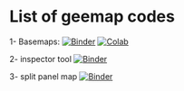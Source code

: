 # List of geemap codes

1- Basemaps: [![Binder](https://mybinder.org/badge_logo.svg)](https://mybinder.org/v2/gh/EngAlasmari/geemap/main?labpath=basemaps.ipynb) [![Colab](https://colab.research.google.com/assets/colab-badge.svg)](https://colab.research.google.com/github/EngAlasmari/geemap/blob/main/basemaps.ipynb)

2- inspector tool [![Binder](https://mybinder.org/badge_logo.svg)](https://mybinder.org/v2/gh/EngAlasmari/geemap/main?labpath=inspector_tool.ipynb)

3- split panel map [![Binder](https://mybinder.org/badge_logo.svg)](https://mybinder.org/v2/gh/EngAlasmari/geemap/main?labpath=split_panel_map.ipynbb)

